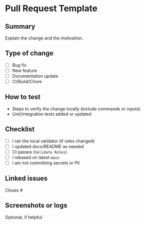 # Pull Request Template

## Summary

Explain the change and the motivation.

## Type of change

- [ ] Bug fix
- [ ] New feature
- [ ] Documentation update
- [ ] CI/Build/Chore

## How to test

- Steps to verify the change locally (include commands or inputs)
- Unit/integration tests added or updated

## Checklist

- [ ] I ran the local validator (if roles changed)
- [ ] I updated docs/README as needed
- [ ] CI passes (`Validate Roles`)
- [ ] I rebased on latest `main`
- [ ] I am not committing secrets or PII

## Linked issues

Closes #

## Screenshots or logs

Optional, if helpful.
